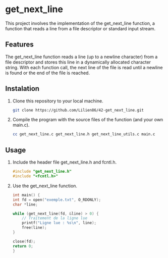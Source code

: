 # get_next_line

This project involves the implementation of the get_next_line function, a function that reads a line from a file descriptor or standard input stream.

## Features

The get_next_line function reads a line (up to a newline character) from a file descriptor and stores this line in a dynamically allocated character string. With each function call, the next line of the file is read until a newline is found or the end of the file is reached.



## Instalation

1. Clone this repository to your local machine.
	```bash
	git clone https://github.com/Lilien86/42-get_next_line.git
	```
2. Compile the program with the source files of the function (and your own main.c).
	```bash
	cc get_next_line.c get_next_line.h get_next_line_utils.c main.c
	```
## Usage

1. Include the header file get_next_line.h and fcntl.h.
	```c
	#include "get_next_line.h"
	#include "<fcntl.h>"
	```
2. Use the get_next_line function.
	```c
	int main() {
    int fd = open("exemple.txt", O_RDONLY);
    char *line;

    while (get_next_line(fd, &line) > 0) {
        // Traitement de la ligne lue
        printf("Ligne lue : %s\n", line);
        free(line);
    }

    close(fd);
    return 0;
	}
	```

